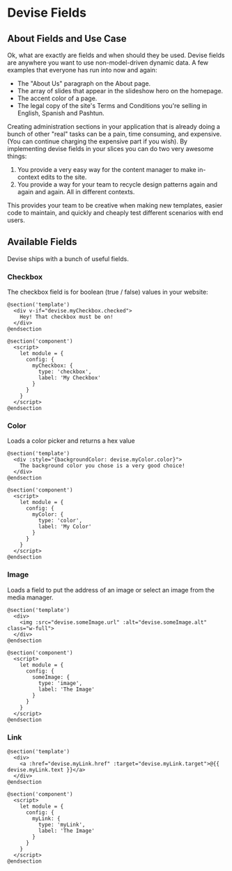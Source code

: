 # Devise Fields

## About Fields and Use Case

Ok, what are exactly are fields and when should they be used. Devise fields are anywhere you want to use non-model-driven dynamic data. A few examples that everyone has run into now and again:

* The "About Us" paragraph on the About page.
* The array of slides that appear in the slideshow hero on the homepage.
* The accent color of a page.
* The legal copy of the site's Terms and Conditions you're selling in English, Spanish and Pashtun.

Creating administration sections in your application that is already doing a bunch of other "real" tasks can be a pain, time consuming, and expensive. (You can continue charging the expensive part if you wish). By implementing devise fields in your slices you can do two very awesome things:

1. You provide a very easy way for the content manager to make in-context edits to the site.
1. You provide a way for your team to recycle design patterns again and again and again. All in different contexts.

This provides your team to be creative when making new templates, easier code to maintain, and quickly and cheaply test different scenarios with end users.

## Available Fields

Devise ships with a bunch of useful fields.

### Checkbox

The checkbox field is for boolean (true / false) values in your website:

```
@section('template')
  <div v-if="devise.myCheckbox.checked">
    Hey! That checkbox must be on!
  </div>
@endsection

@section('component')
  <script>
    let module = {
      config: {
        myCheckbox: {
          type: 'checkbox',
          label: 'My Checkbox'
        }
      }
    }
  </script>
@endsection
```

### Color

Loads a color picker and returns a hex value

```
@section('template')
  <div :style="{backgroundColor: devise.myColor.color}">
    The background color you chose is a very good choice!
  </div>
@endsection

@section('component')
  <script>
    let module = {
      config: {
        myColor: {
          type: 'color',
          label: 'My Color'
        }
      }
    }
  </script>
@endsection
```

### Image

Loads a field to put the address of an image or select an image from the media manager.

```
@section('template')
  <div>
    <img :src="devise.someImage.url" :alt="devise.someImage.alt" class="w-full">
  </div>
@endsection

@section('component')
  <script>
    let module = {
      config: {
        someImage: {
          type: 'image',
          label: 'The Image'
        }
      }
    }
  </script>
@endsection
```

### Link

```
@section('template')
  <div>
    <a :href="devise.myLink.href" :target="devise.myLink.target">@{{ devise.myLink.text }}</a>
  </div>
@endsection

@section('component')
  <script>
    let module = {
      config: {
        myLink: {
          type: 'myLink',
          label: 'The Image'
        }
      }
    }
  </script>
@endsection
```
